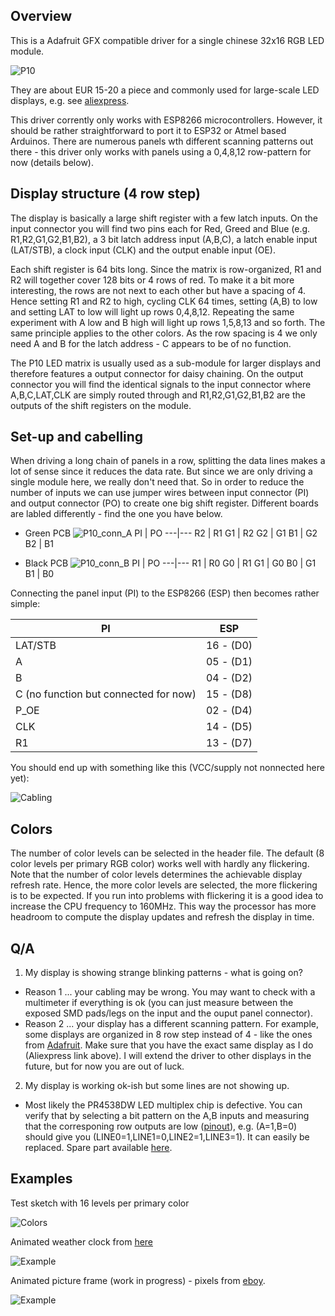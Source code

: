 ## Overview

This is a Adafruit GFX compatible driver for a single chinese 32x16 RGB LED module.

![P10](/images/P10_matrix.jpg)

They are about EUR 15-20 a piece and commonly used for large-scale LED
displays, e.g. see [aliexpress](https://www.aliexpress.com/item/Freeshipping-SMD3535-outdoor-rgb-led-matrix-p10-module-32x16-wateproof-led-sign-xxx-video-led-wall/32671579710.html?spm=2114.search0104.3.1.CS5xAQ&ws_ab_test=searchweb0_0,searchweb201602_2_10320_10152_10321_10065_10151_10344_10068_10345_10342_10547_10343_10322_10340_10341_10548_10193_10194_10541_10562_10084_10083_10304_10307_10177_10302_10539_10180_10312_10059_10313_10314_10184_10534_10533_100031_10319_10604_10603_10103_10186_10594_10557_10596_10595_10142_10107,searchweb201603_14,ppcSwitch_5&btsid=4c102134-b41b-43b9-bc7b-d7f073a5052e&algo_expid=41b2585a-3330-46a3-8879-ca765ce011fb-0&algo_pvid=41b2585a-3330-46a3-8879-ca765ce011fb&rmStoreLevelAB=2).

This driver corrently only works with ESP8266 microcontrollers. However, it should be rather straightforward to port it to ESP32 or Atmel based Arduinos. There are numerous panels wth different scanning patterns out there - this driver only works with panels using a 0,4,8,12 row-pattern for now (details below).

## Display structure (4 row step)

The display is basically a large shift register with a few latch inputs. On the input connector you will find two pins each for Red, Greed and Blue (e.g. R1,R2,G1,G2,B1,B2), a 3 bit latch address input (A,B,C), a latch enable input (LAT/STB), a clock input (CLK) and the output enable input (OE).

Each shift register is 64 bits long. Since the matrix is row-organized, R1 and R2 will together cover 128 bits or 4 rows of red. To make it a bit more interesting, the rows are not next to each other but have a spacing of 4. Hence setting R1 and R2 to high, cycling CLK 64 times, setting (A,B) to low and setting LAT to low will light up rows 0,4,8,12. Repeating the same experiment with A low and B high will light up rows 1,5,8,13 and so forth. The same principle applies to the other colors. As the row spacing is 4 we only need A and B for the latch address - C appears to be of no function.

The P10 LED matrix is usually used as a sub-module for larger displays and therefore features a output connector for daisy chaining. On the output connector you will find the identical signals to the input connector where A,B,C,LAT,CLK are simply routed through and R1,R2,G1,G2,B1,B2 are the outputs of the shift registers on the module.

## Set-up and cabelling

When driving a long chain of panels in a row, splitting the data lines makes a lot of sense since it reduces the data rate. But since we are only driving a single module here, we really don't need that. So in order to reduce the number of inputs we can use jumper wires between input connector (PI) and output connector (PO) to create one big shift register. Different boards are labled differently - find the one you have below.

* Green PCB
  ![P10_conn_A](/images/P10_conn_A.jpg)
  PI | PO
  ---|---
  R2 | R1
  G1 | R2
  G2 | G1
  B1 | G2
  B2 | B1

* Black PCB
  ![P10_conn_B](/images/P10_conn_B.jpg)
  PI | PO
  ---|---
  R1 | R0
  G0 | R1
  G1 | G0
  B0 | G1
  B1 | B0

Connecting the panel input (PI) to the ESP8266 (ESP) then becomes rather simple:

PI  | ESP
----|----
LAT/STB |  16 - (D0)
A   |  05 - (D1)
B   |  04 - (D2)
C (no function but connected for now)  |  15 - (D8)
P_OE|  02 - (D4)
CLK |  14 - (D5)
R1  |  13 - (D7)

You should end up with something like this (VCC/supply not nonnected here yet):

![Cabling](/images/P10_cables.jpg)

## Colors
The number of color levels can be selected in the header file. The default (8 color levels per primary RGB color) works well with hardly any flickering. Note that the number of color levels determines the achievable display refresh rate. Hence, the more color levels are selected, the more flickering is to be expected. If you run into problems with flickering it is a good idea to increase the CPU frequency to 160MHz. This way the processor has more headroom to compute the display updates and refresh the display in time.

## Q/A
1. My display is showing strange blinking patterns - what is going on?
  * Reason 1 ... your cabling may be wrong. You may want to check with a multimeter if everything is ok (you can just measure between the exposed SMD pads/legs on the input and the ouput panel connector).
  * Reason 2 ... your display has a different scanning pattern. For example, some displays are organized in 8 row step instead of 4 - like the ones from [Adafruit](https://learn.adafruit.com/32x16-32x32-rgb-led-matrix/how-the-matrix-works). Make sure that you have the exact same display as I do (Aliexpress link above). I will extend the driver to other displays in the future, but for now you are out of luck.
2. My display is working ok-ish but some lines are not showing up.
  * Most likely the PR4538DW LED multiplex chip is defective. You can verify that by selecting a bit pattern on the A,B inputs and measuring that the corresponing row outputs are low ([pinout](/docs/pr4538.pdf)), e.g. (A=1,B=0) should give you (LINE0=1,LINE1=0,LINE2=1,LINE3=1).  It can easily be replaced. Spare part available [here](https://www.aliexpress.com/item/Free-shipping-10pcs-lot-PR4538DW-SOP-20-original-authentic/32594044891.html?spm=a2g0s.9042311.0.0.bjr5BY).


## Examples

Test sketch with 16 levels per primary color

![Colors](/images/P10_color_scroll.gif)

Animated weather clock from [here](https://2dom.github.io/PixelTime/)

![Example](/images/PixelTime_small.jpg)

Animated picture frame (work in progress) -  pixels from [eboy](http://hello.eboy.com/eboy/).

![Example](/images/sea.gif)
